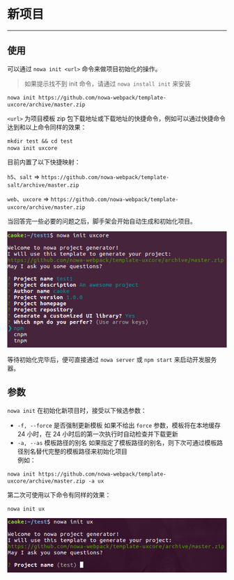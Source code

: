 # 新项目

---

## 使用

可以通过 `nowa init <url>` 命令来做项目初始化的操作。

> 如果提示找不到 init 命令，请通过 `nowa install init` 来安装

```shell
nowa init https://github.com/nowa-webpack/template-uxcore/archive/master.zip
```

`<url>` 为项目模板 zip 包下载地址或下载地址的快捷命令，例如可以通过快捷命令达到和以上命令同样的效果：

```shell
mkdir test && cd test
nowa init uxcore
```

目前内置了以下快捷映射：

`h5`、`salt` => `https://github.com/nowa-webpack/template-salt/archive/master.zip`

`web`、`uxcore` => `https://github.com/nowa-webpack/template-uxcore/archive/master.zip`

当回答完一些必要的问题之后，脚手架会开始自动生成和初始化项目。

![](screenshot-init-proj.png)

等待初始化完毕后，便可直接通过 `nowa server` 或 `npm start` 来启动开发服务器。

## 参数

`nowa init` 在初始化新项目时，接受以下候选参数：

- `-f, --force` 是否强制更新模板
  如果不给出 `force` 参数，模板将在本地缓存 24 小时，在 24 小时后的第一次执行时自动检查并下载更新
- `-a, --as` 模板路径的别名
  如果指定了模板路径的别名，则下次可通过模板路径别名替代完整的模板路径来初始化项目  
例如：
```shell
nowa init https://github.com/nowa-webpack/template-uxcore/archive/master.zip -a ux
```

第二次可使用以下命令有同样的效果：
```shell
nowa init ux
```

![](screenshot-init-alias.png)
